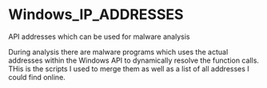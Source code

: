 # Windows_IP_ADDRESSES
API addresses which can be used for malware analysis


During analysis there are malware programs which uses the actual addresses within the Windows API to dynamically resolve the function calls. 
THis is the scripts I used to merge them as well as a list of all addresses I could find online.
